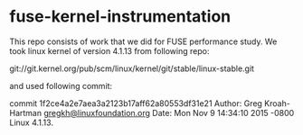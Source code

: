 # fuse-kernel-instrumentation

This repo consists of work that we did for FUSE performance study. We took linux kernel of version 4.1.13 from following repo:

git://git.kernel.org/pub/scm/linux/kernel/git/stable/linux-stable.git

and used following commit:

commit 1f2ce4a2e7aea3a2123b17aff62a80553df31e21
Author: Greg Kroah-Hartman <gregkh@linuxfoundation.org>
Date:   Mon Nov 9 14:34:10 2015 -0800
    Linux 4.1.13.
